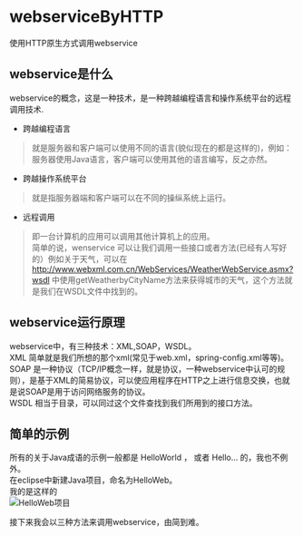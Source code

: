 # webserviceByHTTP
使用HTTP原生方式调用webservice





## webservice是什么
webservice的概念，这是一种技术，是一种跨越编程语言和操作系统平台的远程调用技术.<br>

* 跨越编程语言
> 就是服务器和客户端可以使用不同的语言(貌似现在的都是这样的)，例如：服务器使用Java语言，客户端可以使用其他的语言编写，反之亦然。<br>

* 跨越操作系统平台
> 就是指服务器端和客户端可以在不同的操纵系统上运行。<br>
* 远程调用
> 即一台计算机的应用可以调用其他计算机上的应用。<br>
简单的说，wenservice 可以让我们调用一些接口或者方法(已经有人写好的）例如关于天气，可以在 http://www.webxml.com.cn/WebServices/WeatherWebService.asmx?wsdl 中使用getWeatherbyCityName方法来获得城市的天气，这个方法就是我们在WSDL文件中找到的。

## webservice运行原理
webservice中，有三种技术：XML,SOAP，WSDL。<br>
XML 简单就是我们所想的那个xml(常见于web.xml，spring-config.xml等等)。<br>
SOAP 是一种协议（TCP/IP概念一样，就是协议，一种webservice中认可的规则），是基于XML的简易协议，可以使应用程序在HTTP之上进行信息交换，也就是说SOAP是用于访问网络服务的协议。<br>
WSDL 相当于目录，可以同过这个文件查找到我们所用到的接口方法。<br>

## 简单的示例
所有的关于Java成语的示例一般都是 HelloWorld ， 或者 Hello... 的，我也不例外。<br>
在eclipse中新建Java项目，命名为HelloWeb。<br>
我的是这样的<br>
![HelloWeb项目](https://github.com/Zhangchao999/wenserviceByHTTP/raw/master/pictures/1.png)


接下来我会以三种方法来调用webservice，由简到难。<br>
